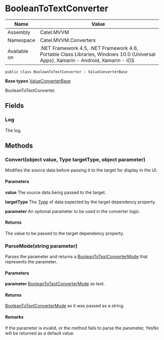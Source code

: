

# BooleanToTextConverter

Name|Value
---|---
Assembly|Catel.MVVM
Namespace|Catel.MVVM.Converters
Available on|.NET Framework 4.5, .NET Framework 4.6, Portable Class Libraries, Windows 10.0 (Universal Apps), Xamarin - Android, Xamarin - iOS

```
public class BooleanToTextConverter : ValueConverterBase
```

**Base types**
[ValueConverterBase](/Catel.MVVM\Catel\MVVM\Converters\ValueConverterBase.md)


BooleanToTextConverter.



## Fields

### Log

The log.



## Methods

### Convert(object value, Type targetType, object parameter)

Modifies the source data before passing it to the target for display in the UI.

#### Parameters

**value**
The source data being passed to the target.

**targetType**
The [Type](#) of data expected by the target dependency property.

**parameter**
An optional parameter to be used in the converter logic.

#### Returns

The value to be passed to the target dependency property.



### ParseMode(string parameter)

Parses the parameter and returns a [BooleanToTextConverterMode](#) that represents the parameter.

#### Parameters

**parameter**
[BooleanToTextConverterMode](#) as text.

#### Returns

[BooleanToTextConverterMode](#) as it was passed as a string.

#### Remarks

If the parameter is invalid, or the method fails to parse the parameter, YesNo
    will be returned as a default value.



